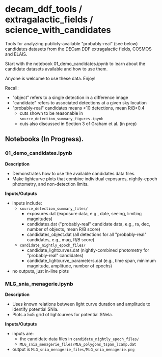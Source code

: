 # decam_ddf_tools / extragalactic_fields / science_with_candidates

Tools for analyzing publicly-available "probably-real" (see below) candidates datasets from the DECam DDF extragalactic fields, COSMOS and ELAIS.

Start with the notebook 01_demo_candidates.ipynb to learn about the candidate datasets available and how to use them. 

Anyone is welcome to use these data. Enjoy!

Recall:

 * "object" refers to a single detection in a difference image
 * "candidate" refers to associated detections at a given sky location
 * "probably-real" candidates means >10 detections, mean R/B>0.4
   * cuts shown to be reasonable in `source_detection_summary_figures.ipynb`
   * cuts also discussed in Section 3 of Graham et al. (in prep)

 
## Notebooks (In Progress).

### 01_demo_candidates.ipynb

**Description**<br>
 * Demonstrates how to use the available candidates data files.
 * Make lightcurve plots that combine individual exposures, nightly-epoch photometry, and non-detection limits.

**Inputs/Outputs**<br>
 * inputs include:
   * `source_detection_summary_files/`
     * exposures.dat (exposure data, e.g., date, seeing, limiting magnitudes)
     * candidates.dat ("probably-real" candidate data, e.g., ra, dec, number of objects, mean R/B score)
     * candidates_object.dat (all detections for all "probably-real" candidates, e.g., mag, R/B score)
   * `candidate_nightly_epoch_files/`
     * candidate_lightcurves.dat (nightly-combined photometry for "probably-real" candidates)
     * candidate_lightcurve_parameters.dat (e.g., time span, minimum magnitude, amplitude, number of epochs)
 * no outputs, just in-line plots

### MLG_snia_menagerie.ipynb

**Description**<br>
 * Uses known relations between light curve duration and amplitude to identify potential SNIa.
 * Plots a 5x5 grid of lightcurves for potential SNeIa.

**Inputs/Outputs**<br>
 * inputs are:
   * the candidate data files in `candidate_nightly_epoch_files/`
   * `MLG_snia_menagerie_files/MLG_polygons_tspan_lcamp.dat`
 * output is `MLG_snia_menagerie_files/MLG_snia_menagerie.png`

